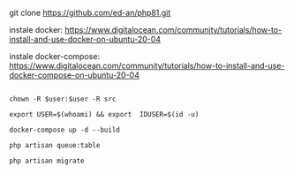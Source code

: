 git clone https://github.com/ed-an/php81.git

instale docker:
https://www.digitalocean.com/community/tutorials/how-to-install-and-use-docker-on-ubuntu-20-04

instale docker-compose:
https://www.digitalocean.com/community/tutorials/how-to-install-and-use-docker-compose-on-ubuntu-20-04


```mkdir  src 
```
```
chown -R $user:$user -R src
```
```
export USER=$(whoami) && export  IDUSER=$(id -u)
```
```
docker-compose up -d --build
```

````
php artisan queue:table
````
```
php artisan migrate
```